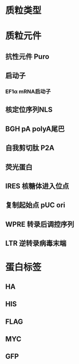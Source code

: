 # 质粒类型

# 质粒元件

## 抗性元件 Puro

## 启动子

### EF1α mRNA启动子

## 核定位序列NLS

## BGH pA polyA尾巴

## 自我剪切肽 P2A

## 荧光蛋白

## IRES 核糖体进入位点

## 复制起始点 pUC ori

## WPRE 转录后调控序列

## LTR 逆转录病毒末端




# 蛋白标签

## HA

## HIS

## FLAG

## MYC

## GFP

